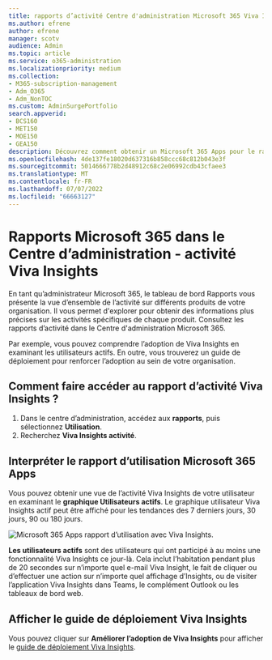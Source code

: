 ```yaml
---
title: rapports d’activité Centre d'administration Microsoft 365 Viva Insights
ms.author: efrene
author: efrene
manager: scotv
audience: Admin
ms.topic: article
ms.service: o365-administration
ms.localizationpriority: medium
ms.collection:
- M365-subscription-management
- Adm_O365
- Adm_NonTOC
ms.custom: AdminSurgePortfolio
search.appverid:
- BCS160
- MET150
- MOE150
- GEA150
description: Découvrez comment obtenir un Microsoft 365 Apps pour le rapport d’utilisation afin d’en savoir plus, par exemple, sur l’adoption par les utilisateurs de Viva Insights par les utilisateurs actifs.
ms.openlocfilehash: 4de137fe18020d637316b858ccc68c812b043e3f
ms.sourcegitcommit: 5014666778b2d48912c68c2e06992cdb43cfaee3
ms.translationtype: MT
ms.contentlocale: fr-FR
ms.lasthandoff: 07/07/2022
ms.locfileid: "66663127"
---
```

# <a name="microsoft-365-reports-in-the-admin-center---viva-insights-activity"></a>Rapports Microsoft 365 dans le Centre d’administration - activité Viva Insights

En tant qu’administrateur Microsoft 365, le tableau de bord Rapports vous présente la vue d’ensemble de l’activité sur différents produits de votre organisation. Il vous permet d'explorer pour obtenir des informations plus précises sur les activités spécifiques de chaque produit. Consultez les rapports d’activité dans le Centre d'administration Microsoft 365. 

Par exemple, vous pouvez comprendre l’adoption de Viva Insights en examinant les utilisateurs actifs. En outre, vous trouverez un guide de déploiement pour renforcer l’adoption au sein de votre organisation.

## <a name="how-do-i-get-to-the-to-the-viva-insights-activity-report"></a>Comment faire accéder au rapport d’activité Viva Insights ?

1. Dans le centre d’administration, accédez aux **rapports**, puis sélectionnez **Utilisation**. 
2. Recherchez **Viva Insights activité**.

## <a name="interpret-the-microsoft-365-apps-usage-report"></a>Interpréter le rapport d’utilisation Microsoft 365 Apps 

Vous pouvez obtenir une vue de l’activité Viva Insights de votre utilisateur en examinant le **graphique Utilisateurs actifs**. Le graphique utilisateur Viva Insights actif peut être affiché pour les tendances des 7 derniers jours, 30 jours, 90 ou 180 jours.  

![Microsoft 365 Apps rapport d’utilisation avec Viva Insights.](../../media/viva-insights-chart.png)

**Les utilisateurs actifs** sont des utilisateurs qui ont participé à au moins une fonctionnalité Viva Insights ce jour-là. Cela inclut l’habitation pendant plus de 20 secondes sur n’importe quel e-mail Viva Insight, le fait de cliquer ou d’effectuer une action sur n’importe quel affichage d’Insights, ou de visiter l’application Viva Insights dans Teams, le complément Outlook ou les tableaux de bord web. 

## <a name="view-the-viva-insights-deployment-guide"></a>Afficher le guide de déploiement Viva Insights
Vous pouvez cliquer sur **Améliorer l’adoption de Viva Insights** pour afficher le [guide de déploiement Viva Insights](/viva/insights/personal/setup/deployment-guide).

